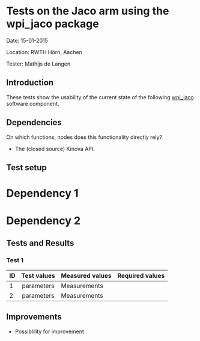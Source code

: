 Tests on the Jaco arm using the wpi_jaco package
============
Date: 15-01-2015

Location: RWTH Hörn, Aachen

Tester: Mathijs de Langen

Introduction
------------

These tests show the usability of the current state of the following [wpi_jaco](https://github.com/RIVeR-Lab/wpi_jaco/) software component.

Dependencies
------------
On which functions, nodes does this functionality directly rely?

* The (closed source) Kinova API.


Test setup
----------
# Dependency 1
# Dependency 2

Tests and Results
-----------------

### Test 1

ID | Test values       | Measured values   | Required values 
---|:-----------------:|-------------------| ---------------
 1 | parameters        | Measurements      | 
 2 | parameters        | Measurements      | 

Improvements
------------
* Possiblility for improvement